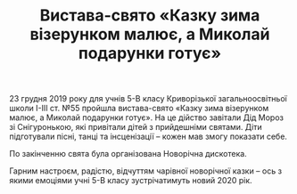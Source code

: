 ﻿---
title: Вистава-свято «Казку зима візерунком малює, а Миколай подарунки готує»
---

23 грудня 2019 року для учнів 5-В класу Криворізької загальноосвітньої школи І-ІІІ ст. №55 пройшла вистава-свято «Казку зима візерунком малює, а Миколай подарунки готує».
На це дійство завітали Дід Мороз зі Снігуронькою, які привітали дітей з прийдешніми святами. Діти підготували пісні, танці та інсценізації – кожен мав змогу показати себе.

По закінченню свята була організована Новорічна дискотека.

Гарним настроєм, радістю, відчуттям чарівної новорічної казки – ось з якими емоціями учні 5-В класу зустрічатимуть новий 2020 рік.

<slideshow></slideshow>
